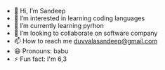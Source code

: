 - 👋 Hi, I’m Sandeep
- 👀 I’m interested in learning coding languages
- 🌱 I’m currently learning pyrhon
- 💞️ I’m looking to collaborate on software company
- 📫 How to reach me duvvalasandeep@gmail.com
- 😄 Pronouns: babu
- ⚡ Fun fact: I'm 6,3

<!---
Sandeeppyadavv7/Sandeeppyadavv7 is a ✨ special ✨ repository because its `README.md` (this file) appears on your GitHub profile.
You can click the Preview link to take a look at your changes.
--->
